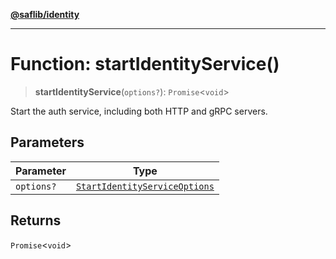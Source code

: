 [**@saflib/identity**](../index.md)

---

# Function: startIdentityService()

> **startIdentityService**(`options?`): `Promise`\<`void`\>

Start the auth service, including both HTTP and gRPC servers.

## Parameters

| Parameter  | Type                                                                          |
| ---------- | ----------------------------------------------------------------------------- |
| `options?` | [`StartIdentityServiceOptions`](../interfaces/StartIdentityServiceOptions.md) |

## Returns

`Promise`\<`void`\>
